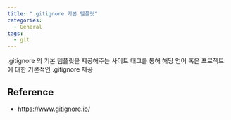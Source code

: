 ```yaml
---
title: ".gitignore 기본 템플릿"
categories:
  - General
tags:
  - git
---
```


.gitignore 의 기본 템플릿을 제공해주는 사이트
태그를 통해 해당 언어 혹은 프로젝트에 대한 기본적인 .gitignore 제공

## Reference
- <https://www.gitignore.io/>